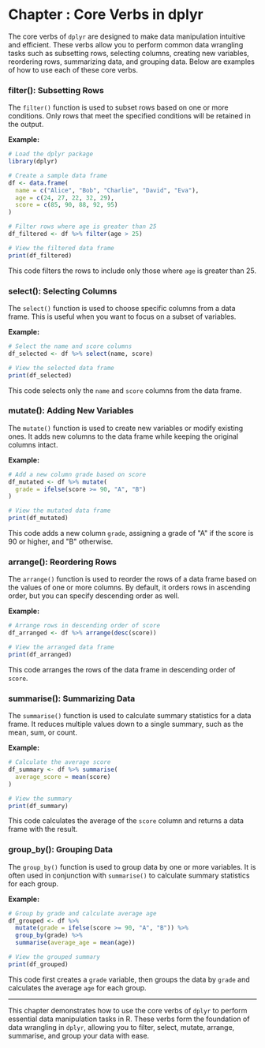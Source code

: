 # Chapter : Core Verbs in dplyr

The core verbs of `dplyr` are designed to make data manipulation intuitive and efficient. These verbs allow you to perform common data wrangling tasks such as subsetting rows, selecting columns, creating new variables, reordering rows, summarizing data, and grouping data. Below are examples of how to use each of these core verbs.

### filter(): Subsetting Rows

The `filter()` function is used to subset rows based on one or more conditions. Only rows that meet the specified conditions will be retained in the output.

**Example:**

```r
# Load the dplyr package
library(dplyr)

# Create a sample data frame
df <- data.frame(
  name = c("Alice", "Bob", "Charlie", "David", "Eva"),
  age = c(24, 27, 22, 32, 29),
  score = c(85, 90, 88, 92, 95)
)

# Filter rows where age is greater than 25
df_filtered <- df %>% filter(age > 25)

# View the filtered data frame
print(df_filtered)
```

This code filters the rows to include only those where `age` is greater than 25.

### select(): Selecting Columns

The `select()` function is used to choose specific columns from a data frame. This is useful when you want to focus on a subset of variables.

**Example:**

```r
# Select the name and score columns
df_selected <- df %>% select(name, score)

# View the selected data frame
print(df_selected)
```

This code selects only the `name` and `score` columns from the data frame.

### mutate(): Adding New Variables

The `mutate()` function is used to create new variables or modify existing ones. It adds new columns to the data frame while keeping the original columns intact.

**Example:**

```r
# Add a new column grade based on score
df_mutated <- df %>% mutate(
  grade = ifelse(score >= 90, "A", "B")
)

# View the mutated data frame
print(df_mutated)
```

This code adds a new column `grade`, assigning a grade of "A" if the score is 90 or higher, and "B" otherwise.

### arrange(): Reordering Rows

The `arrange()` function is used to reorder the rows of a data frame based on the values of one or more columns. By default, it orders rows in ascending order, but you can specify descending order as well.

**Example:**

```r
# Arrange rows in descending order of score
df_arranged <- df %>% arrange(desc(score))

# View the arranged data frame
print(df_arranged)
```

This code arranges the rows of the data frame in descending order of `score`.

### summarise(): Summarizing Data

The `summarise()` function is used to calculate summary statistics for a data frame. It reduces multiple values down to a single summary, such as the mean, sum, or count.

**Example:**

```r
# Calculate the average score
df_summary <- df %>% summarise(
  average_score = mean(score)
)

# View the summary
print(df_summary)
```

This code calculates the average of the `score` column and returns a data frame with the result.

### group_by(): Grouping Data

The `group_by()` function is used to group data by one or more variables. It is often used in conjunction with `summarise()` to calculate summary statistics for each group.

**Example:**

```r
# Group by grade and calculate average age
df_grouped <- df %>% 
  mutate(grade = ifelse(score >= 90, "A", "B")) %>%
  group_by(grade) %>% 
  summarise(average_age = mean(age))

# View the grouped summary
print(df_grouped)
```

This code first creates a `grade` variable, then groups the data by `grade` and calculates the average `age` for each group.

---

This chapter demonstrates how to use the core verbs of `dplyr` to perform essential data manipulation tasks in R. These verbs form the foundation of data wrangling in `dplyr`, allowing you to filter, select, mutate, arrange, summarise, and group your data with ease.
